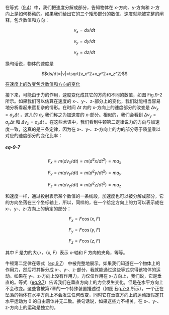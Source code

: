 在等式（[9.4](/volume-1/9-newton's-laws-of-dynamics/9-2-speed-and-velocity.md#eq-9-4)）中，我们把速度分解成部分，告知物体在 x-方向、y-方向和 z-方向上是如何移动的。如果我们给出它的三个矩形部分的数值，速度就能被完整的阐释，包含数值和方向：

$$v_x=dx/dt$$

$$v_y=dy/dt$$

$$v_z=dz/dt$$

换句话说，物体的速度是

$$ds/dt=|v|=\sqrt{v_x^2+v_y^2+v_z^2}$$

[在速度上的改变包含数值和方向的变化](/assets/volume-1/fig-9-2.png)

接下来，可能由于力的作用，速度变化成其它的方向和不同的数值，如图 Fig.9-2 所示。如果我们可以估算在速度的 x-、y-、z-部分上的变化，我们就能相当容易地分析看起来蛮复杂的情形。在时间 $\Delta{t}$ 内的 x-方向上的速度部分的改变是 $\Delta{v_x}=a_x\Delta{t}$ ，这儿的 $a_x$ 我们称之为加速度的 x-部分。相似的，我们会看到 $\Delta{v_y}=a_y\Delta{t}$ 和 $\Delta{v_z}=a_z\Delta{t}$ 。在这些术语中，我们看到牛顿第二定律说力的方向与加速度一致，这真的是三条定律，因为在 x-、y-、z-方向上的力的部分等于质量乘以对应的速度部分的变化比率：

##### eq-9-7

$$F_x=m(dv_x/dt)=m(d^2x/dt^2)=ma_x$$

$$F_y=m(dv_y/dt)=m(d^2y/dt^2)=ma_y$$

$$F_z=m(dv_z/dt)=m(d^2z/dt^2)=ma_z$$

和速度一样，通过投射表示某个数值的一条线段，加速度也可以被分解成部分，它的方向坐落在三个坐标轴上，所以，同样的，在一个给定方向上的力可以表示成在 x-、y-、z-方向上的确定的部分：

$$F_x=F \cos(x, F)$$

$$F_y=F \cos(y, F)$$

$$F_z=F \cos(z, F)$$

其中 F 是力的大小，（x, F）表示 x-轴和 F 方向的夹角，等等。

牛顿第二定律在等式（[eq.9.7](/volume-1/9-newton's-laws-of-dynamics/9-3-components-of-velocity-acceleration-and-force.md#eq-9-7)） 中被完整地展示。如果我们知道在一个物体上的作用力，然后将其拆分成 x-、y-、z-部分，我就能通过这些等式求得该物体的运动。如果在 y-、z-方向上没有作用力，力仅仅作用在 x-方向上，我们说，它是垂直的。等式（[eq.9.7](/volume-1/9-newton's-laws-of-dynamics/9-3-components-of-velocity-acceleration-and-force.md#eq-9-7)）告诉我们在垂直方向上的力会发生变化，但是在水平方向上不会改变。这些曾被第7章的一个特殊装置描述过（如图 [Fig.7-3](/volume-1/7-the-theory-of-gravitation/7-4-newton's-law-of-gravitation.md#fig-7-3) 所示）。一个正在坠落的物体在水平方向上不会发生任何改变，同时它在垂直方向上的运动跟假定其水平运动为 0 的自由落体并无二致。换句话说，如果这些力不相关，在 x-、y-、z-方向上的运动是独立的。
